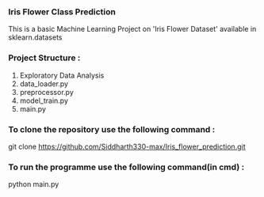 ### Iris Flower Class Prediction  
This is a basic Machine Learning Project on 'Iris Flower Dataset' available in sklearn.datasets  

### Project Structure :
1. Exploratory Data Analysis
2. data_loader.py
3. preprocessor.py
4. model_train.py
5. main.py

### To clone the repository use the following command :
git clone https://github.com/Siddharth330-max/Iris_flower_prediction.git  

### To run the programme use the following command(in cmd) :
python main.py

